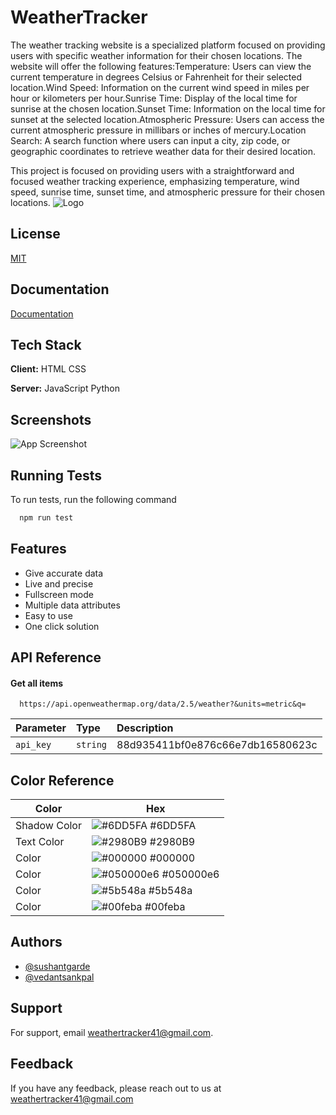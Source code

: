 
# WeatherTracker



The weather tracking website is a specialized platform focused on providing users with specific weather information for their chosen locations. The website will offer the following features:Temperature: Users can view the current temperature in degrees Celsius or Fahrenheit for their selected location.Wind Speed: Information on the current wind speed in miles per hour or kilometers per hour.Sunrise Time: Display of the local time for sunrise at the chosen location.Sunset Time: Information on the local time for sunset at the selected location.Atmospheric Pressure: Users can access the current atmospheric pressure in millibars or inches of mercury.Location Search: A search function where users can input a city, zip code, or geographic coordinates to retrieve weather data for their desired location.

This project is focused on providing users with a straightforward and focused weather tracking experience, emphasizing temperature, wind speed, sunrise time, sunset time, and atmospheric pressure for their chosen locations.
![Logo](https://dev-to-uploads.s3.amazonaws.com/uploads/articles/th5xamgrr6se0x5ro4g6.png)


## License

[MIT](https://choosealicense.com/licenses/mit/)


## Documentation

[Documentation](https://linktodocumentation)


## Tech Stack

**Client:** HTML CSS 

**Server:** JavaScript Python


## Screenshots

![App Screenshot](https://via.placeholder.com/468x300?text=App+Screenshot+Here)


## Running Tests

To run tests, run the following command

```bash
  npm run test
```


## Features

- Give accurate data 
- Live and precise
- Fullscreen mode
- Multiple data attributes
- Easy to use
- One click solution


## API Reference

#### Get all items

```http
  https://api.openweathermap.org/data/2.5/weather?&units=metric&q=
```

| Parameter | Type     | Description                |
| :-------- | :------- | :------------------------- |
| `api_key` | `string` | 88d935411bf0e876c66e7db16580623c |



## Color Reference

| Color             | Hex                                                                |
| ----------------- | ------------------------------------------------------------------ |
| Shadow Color | ![#6DD5FA](https://via.placeholder.com/10/6DD5FA?text=+) #6DD5FA |
|Text Color | ![#2980B9](https://via.placeholder.com/10/2980B9?text=+) #2980B9 |
| Color | ![#000000](https://via.placeholder.com/10/000000?text=+) #000000 |
|  Color | ![#050000e6](https://via.placeholder.com/10/050000e6?text=+) #050000e6 |
| Color | ![#5b548a](https://via.placeholder.com/10/5b548a?text=+) #5b548a |
|  Color | ![#00feba](https://via.placeholder.com/10/00feba?text=+) #00feba |


## Authors

- [@sushantgarde](https://www.github.com/sushantgarde)
- [@vedantsankpal](https://www.github.com/Vedant2004X)



## Support

For support, email weathertracker41@gmail.com.


## Feedback

If you have any feedback, please reach out to us at weathertracker41@gmail.com

